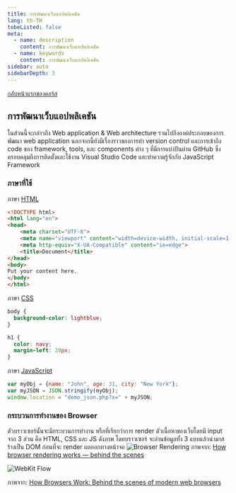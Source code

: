 ```yaml
---
title: การพัฒนาเว็บแอปพลิเคชัน
lang: th-TH
tobeListed: false
meta:
  - name: description
    content: การพัฒนาเว็บแอปพลิเคชัน
  - name: keywords
    content: การพัฒนาเว็บแอปพลิเคชัน
sidebar: auto
sidebarDepth: 3
---
```

[กลับหน้าแรกของคอร์ส](/courses/is322/)

## การพัฒนาเว็บแอปพลิเคชัน

ในส่วนนี้จะกล่าวถึง Web application & Web architecture รวมไปถึงองค์ประกอบของการพัฒนา web application นอกจากนี้ยังมีเรื่องราวของการทำ version control และการเข้าถึง code ของ framework, tools, และ components ต่าง ๆ ที่มีการแบ่งปันผ่าน GitHub ซึ่งครอบคลุมถึงการติดตั้งและใช้งาน Visual Studio Code และทำความรู้จักกับ JavaScript Framework

### ภาษาที่ใช้

ภาษา [HTML](https://www.w3schools.com/html/)

```html
<!DOCTYPE html>
<html lang="en">
<head>
    <meta charset="UTF-8">
    <meta name="viewport" content="width=device-width, initial-scale=1.0">
    <meta http-equiv="X-UA-Compatible" content="ie=edge">
    <title>Document</title>
</head>
<body>
Put your content here.
</body>
</html>
```

ภาษา [CSS](https://www.w3schools.com/css/)

```css
body {
  background-color: lightblue;
}

h1 {
  color: navy;
  margin-left: 20px;
}
```

ภาษา [JavaScript](https://www.w3schools.com/js/)

```js
var myObj = {name: "John", age: 31, city: "New York"};
var myJSON = JSON.stringify(myObj);
window.location = "demo_json.php?x=" + myJSON;
```

### กระบวนการทำงานของ Browser

ตัวบราวเซอร์นั้นจะมีกระบวนการทำงาน หรือที่เรียกว่าการ render ตัวเนื้อหาของเว็บโดยมี input จาก 3 ส่วน คือ HTML, CSS และ JS ดังภาพ โดยบราวเซอร์ จะอ่านข้อมูลทั้ง 3 แบบแล้วนำมาสร้างเป็น DOM ก่อนที่จะ render ผลออกทางหน้าจอ
![Browser Rendering](<https://i0.wp.com/storage.googleapis.com/blog-images-backup/1*VmD21Exnic6eQxj5xGrA-Q.png?resize=3812%2C1958&ssl=1>)
ภาพจาก: [How browser rendering works — behind the scenes](<https://blog.logrocket.com/how-browser-rendering-works-behind-the-scenes-6782b0e8fb10/>)

![WebKit Flow](<https://www.html5rocks.com/en/tutorials/internals/howbrowserswork/webkitflow.png>)

ภาพจาก: [How Browsers Work: Behind the scenes of modern web browsers](<https://www.html5rocks.com/en/tutorials/internals/howbrowserswork/>)
